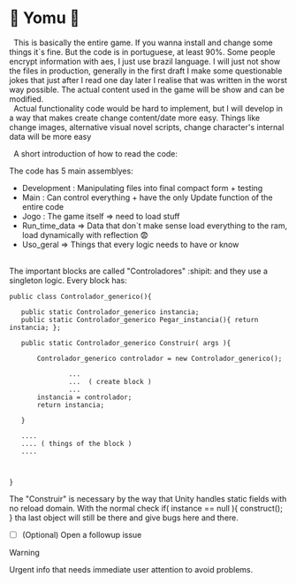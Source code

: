 # :underage: Yomu :underage:


 &nbsp;&nbsp;This is basically the entire game. If you wanna install and change some things it`s fine. But the code is in portuguese, at least 90%. Some people encrypt information with aes, I just use brazil language. I will just not show the files in production, generally in the first draft I make some questionable jokes that just after I read one day later I realise that was written in the worst way possible. The actual content used in the game will be show and can be modified.<br>
 &nbsp;&nbsp;Actual functionality code would be hard to implement, but I will develop in a way that makes create change content/date more easy. Things like change images, alternative visual novel scripts, change character's internal data will be more easy

 &nbsp;&nbsp;A short introduction of how to read the code:


 The code has 5 main assemblyes: 
 - Development : Manipulating files into final compact form + testing
 - Main : Can control everything + have the only Update function of the entire code
 - Jogo : The game itself => need to load stuff
 - Run_time_data => Data that don`t make sense load everything to the ram, load dynamically with reflection :fearful:
 - Uso_geral => Things that every logic needs to have or know


 <br>
 The important blocks are called "Controladores" :shipit: and they use a singleton logic. Every block has:
 
 ```
 public class Controlador_generico(){

    public static Controlador_generico instancia;
    public static Controlador_generico Pegar_instancia(){ return instancia; };

    public static Controlador_generico Construir( args ){

        Controlador_generico controlador = new Controlador_generico();

                ...
                ...  ( create block )
                ...
        instancia = controlador;
        return instancia;

    }

    ....
    .... ( things of the block )
    ....

    

 }
 ```
The "Construir" is necessary by the way that Unity handles static fields with no reload domain. With the normal check if( instance == null ){ construct(); } tha last object will still be there and give bugs here and there.
 


- [ ] \(Optional) Open a followup issue


> [!WARNING]
> Urgent info that needs immediate user attention to avoid problems.


